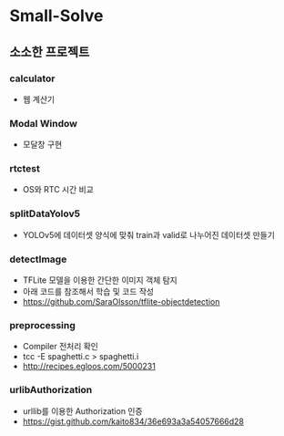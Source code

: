# Small-Solve
## 소소한 프로젝트  
### calculator 
- 웹 계산기
### Modal Window  
- 모달창 구현  
### rtctest
- OS와 RTC 시간 비교
### splitDataYolov5
- YOLOv5에 데이터셋 양식에 맞춰 train과 valid로 나누어진 데이터셋 만들기
### detectImage
- TFLite 모델을 이용한 간단한 이미지 객체 탐지
- 아래 코드를 참조해서 학습 및 코드 작성
- https://github.com/SaraOlsson/tflite-objectdetection  
### preprocessing
- Compiler 전처리 확인
- tcc -E spaghetti.c > spaghetti.i
- http://recipes.egloos.com/5000231
### urlibAuthorization
- urllib를 이용한 Authorization 인증
- https://gist.github.com/kaito834/36e693a3a54057666d28